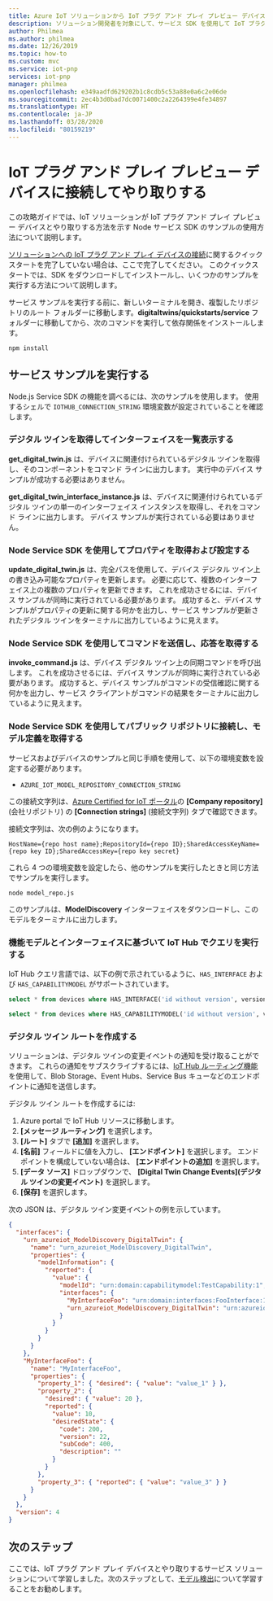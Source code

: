 ```yaml
---
title: Azure IoT ソリューションから IoT プラグ アンド プレイ プレビュー デバイスとやり取りする | Microsoft Docs
description: ソリューション開発者を対象にして、サービス SDK を使用して IoT プラグ アンド プレイ デバイスとやり取りする方法について説明します。
author: Philmea
ms.author: philmea
ms.date: 12/26/2019
ms.topic: how-to
ms.custom: mvc
ms.service: iot-pnp
services: iot-pnp
manager: philmea
ms.openlocfilehash: e349aadfd629202b1c8cdb5c53a88e0a6c2e06de
ms.sourcegitcommit: 2ec4b3d0bad7dc0071400c2a2264399e4fe34897
ms.translationtype: HT
ms.contentlocale: ja-JP
ms.lasthandoff: 03/28/2020
ms.locfileid: "80159219"
---
```

# <a name="connect-to-and-interact-with-an-iot-plug-and-play-preview-device"></a>IoT プラグ アンド プレイ プレビュー デバイスに接続してやり取りする

この攻略ガイドでは、IoT ソリューションが IoT プラグ アンド プレイ プレビュー デバイスとやり取りする方法を示す Node サービス SDK のサンプルの使用方法について説明します。

[ソリューションへの IoT プラグ アンド プレイ デバイスの接続](quickstart-connect-pnp-device-solution-node.md)に関するクイックスタートを完​​了していない場合は、ここで完了してください。 このクイックスタートでは、SDK をダウンロードしてインストールし、いくつかのサンプルを実行する方法について説明します。

サービス サンプルを実行する前に、新しいターミナルを開き、複製したリポジトリのルート フォルダーに移動します。**digitaltwins/quickstarts/service** フォルダーに移動してから、次のコマンドを実行して依存関係をインストールします。

```cmd/sh
npm install
```

## <a name="run-the-service-samples"></a>サービス サンプルを実行する

Node.js Service SDK の機能を調べるには、次のサンプルを使用します。 使用するシェルで `IOTHUB_CONNECTION_STRING` 環境変数が設定されていることを確認します。

### <a name="retrieve-a-digital-twin-and-list-the-interfaces"></a>デジタル ツインを取得してインターフェイスを一覧表示する

**get_digital_twin.js** は、デバイスに関連付けられているデジタル ツインを取得し、そのコンポーネントをコマンド ラインに出力します。 実行中のデバイス サンプルが成功する必要はありません。

**get_digital_twin_interface_instance.js** は、デバイスに関連付けられているデジタル ツインの単一のインターフェイス インスタンスを取得し、それをコマンド ラインに出力します。 デバイス サンプルが実行されている必要はありません。

### <a name="get-and-set-properties-using-the-node-service-sdk"></a>Node Service SDK を使用してプロパティを取得および設定する

**update_digital_twin.js** は、完全パスを使用して、デバイス デジタル ツイン上の書き込み可能なプロパティを更新します。 必要に応じて、複数のインターフェイス上の複数のプロパティを更新できます。 これを成功させるには、デバイス サンプルが同時に実行されている必要があります。 成功すると、デバイス サンプルがプロパティの更新に関する何かを出力し、サービス サンプルが更新されたデジタル ツインをターミナルに出力しているように見えます。

### <a name="send-a-command-and-retrieve-the-response-using-the-node-service-sdk"></a>Node Service SDK を使用してコマンドを送信し、応答を取得する

**invoke_command.js** は、デバイス デジタル ツイン上の同期コマンドを呼び出します。 これを成功させるには、デバイス サンプルが同時に実行されている必要があります。 成功すると、デバイス サンプルがコマンドの受信確認に関する何かを出力し、サービス クライアントがコマンドの結果をターミナルに出力しているように見えます。

### <a name="connect-to-the-public-repository-and-retrieve-a-model-definition-using-the-node-service-sdk"></a>Node Service SDK を使用してパブリック リポジトリに接続し、モデル定義を取得する

サービスおよびデバイスのサンプルと同じ手順を使用して、以下の環境変数を設定する必要があります。

* `AZURE_IOT_MODEL_REPOSITORY_CONNECTION_STRING`

この接続文字列は、[Azure Certified for IoT ポータル](https://preview.catalog.azureiotsolutions.com)の **[Company repository]** \(会社リポジトリ\) の **[Connection strings]** \(接続文字列\) タブで確認できます。

接続文字列は、次の例のようになります。

```text
HostName={repo host name};RepositoryId={repo ID};SharedAccessKeyName={repo key ID};SharedAccessKey={repo key secret}
```

これら 4 つの環境変数を設定したら、他のサンプルを実行したときと同じ方法でサンプルを実行します。

```cmd/sh
node model_repo.js
```

このサンプルは、**ModelDiscovery** インターフェイスをダウンロードし、このモデルをターミナルに出力します。

### <a name="run-queries-in-iot-hub-based-on-capability-models-and-interfaces"></a>機能モデルとインターフェイスに基づいて IoT Hub でクエリを実行する

IoT Hub クエリ言語では、以下の例で示されているように、`HAS_INTERFACE` および `HAS_CAPABILITYMODEL` がサポートされています。

```sql
select * from devices where HAS_INTERFACE('id without version', version)
```

```sql
select * from devices where HAS_CAPABILITYMODEL('id without version', version)
```

### <a name="creating-digital-twin-routes"></a>デジタル ツイン ルートを作成する

ソリューションは、デジタル ツインの変更イベントの通知を受け取ることができます。 これらの通知をサブスクライブするには、[IoT Hub ルーティング機能](../iot-hub/iot-hub-devguide-endpoints.md)を使用して、Blob Storage、Event Hubs、Service Bus キューなどのエンドポイントに通知を送信します。

デジタル ツイン ルートを作成するには:

1. Azure portal で IoT Hub リソースに移動します。
1. **[メッセージ ルーティング]** を選択します。
1. **[ルート]** タブで **[追加]** を選択します。
1. **[名前]** フィールドに値を入力し、 **[エンドポイント]** を選択します。 エンドポイントを構成していない場合は、 **[エンドポイントの追加]** を選択します。
1. **[データ ソース]** ドロップダウンで、 **[Digital Twin Change Events]\(デジタル ツインの変更イベント\)** を選択します。
1. **[保存]** を選択します。

次の JSON は、デジタル ツイン変更イベントの例を示しています。

```json
{
  "interfaces": {
    "urn_azureiot_ModelDiscovery_DigitalTwin": {
      "name": "urn_azureiot_ModelDiscovery_DigitalTwin",
      "properties": {
        "modelInformation": {
          "reported": {
            "value": {
              "modelId": "urn:domain:capabilitymodel:TestCapability:1",
              "interfaces": {
                "MyInterfaceFoo": "urn:domain:interfaces:FooInterface:1",
                "urn_azureiot_ModelDiscovery_DigitalTwin": "urn:azureiot:ModelDiscovery:DigitalTwin:1"
              }
            }
          }
        }
      }
    },
    "MyInterfaceFoo": {
      "name": "MyInterfaceFoo",
      "properties": {
        "property_1": { "desired": { "value": "value_1" } },
        "property_2": {
          "desired": { "value": 20 },
          "reported": {
            "value": 10,
            "desiredState": {
              "code": 200,
              "version": 22,
              "subCode": 400,
              "description": ""
            }
          }
        },
        "property_3": { "reported": { "value": "value_3" } }
      }
    }
  },
  "version": 4
}
```

## <a name="next-steps"></a>次のステップ

ここでは、IoT プラグ アンド プレイ デバイスとやり取りするサービス ソリューションについて学習しました。次のステップとして、[モデル検出](concepts-model-discovery.md)について学習することをお勧めします。
